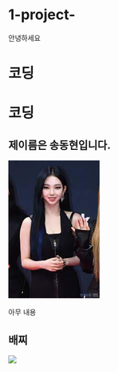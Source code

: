 # 1-project-
안녕하세요

# 코딩 
# 코딩 
## 제이름은 송동현입니다.
![git](image.png)



아무 내용
## 배찌
<img src="https://img.shields.io/badge/금은동-FFE005?style=flat-square&logo=goldenline&logoColor=FFE005"/>
